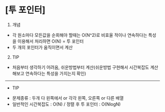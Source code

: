 [투 포인터]
======

1. 개념
* 각 원소마다 모든값을 순회해야 할때는 O(N^2)로 비효울 적이나 연속하다는 특성을 이용해서 처리하면 O(N) = 투 포인터
* 두 개의 포인터가 움직이면서 계산

2. TIP
* 처음부터 생각하기 어려움, 쉬운방법부터 계산(쉬운방법 구현해서 시간복잡도 계산해보고 연속하다는 특성을 가지는지 확인)

------

+ TIP
* 문제종류 : 두개 다 왼쪽에서 or 각각 왼쪽, 오른쪽 or 다른 배열
* 일반적인 시간복잡도 : O(N) / 정렬 후 투 포인터 : O(NlogN)

